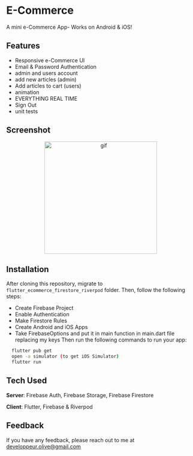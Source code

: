 # E-Commerce

A mini e-Commerce App- Works on Android & iOS! 

## Features
- Responsive e-Commerce UI
- Email & Password Authentication
- admin and users account
- add new articles (admin)
- Add articles to cart (users)
- animation
- EVERYTHING REAL TIME
- Sign Out
- unit tests

## Screenshot

<p align="center">
  <img width="300" src="https://github.com/developeroliver/flutter_ecommerce_firestore_riverpod/blob/master/screenshot.gif" alt="gif">
</p>


## Installation
After cloning this repository, migrate to ```flutter_ecommerce_firestore_riverpod``` folder. Then, follow the following steps:
- Create Firebase Project
- Enable Authentication
- Make Firestore Rules
- Create Android and iOS Apps
- Take FirebaseOptions and put it in main function in main.dart file replacing my keys 
Then run the following commands to run your app:
```bash
  flutter pub get
  open -a simulator (to get iOS Simulator)
  flutter run
```

## Tech Used
**Server**: Firebase Auth, Firebase Storage, Firebase Firestore

**Client**: Flutter, Firebase & Riverpod
    
## Feedback

If you have any feedback, please reach out to me at developpeur.olive@gmail.com
